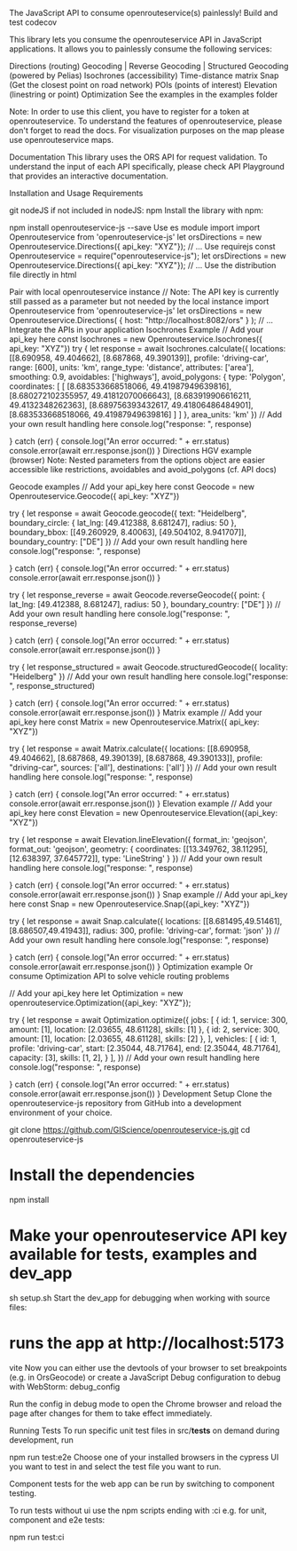The JavaScript API to consume openrouteservice(s) painlessly!
Build and test codecov

This library lets you consume the openrouteservice API in JavaScript applications. It allows you to painlessly consume the following services:

Directions (routing)
Geocoding | Reverse Geocoding | Structured Geocoding (powered by Pelias)
Isochrones (accessibility)
Time-distance matrix
Snap (Get the closest point on road network)
POIs (points of interest)
Elevation (linestring or point)
Optimization
See the examples in the examples folder

Note: In order to use this client, you have to register for a token at openrouteservice. To understand the features of openrouteservice, please don't forget to read the docs. For visualization purposes on the map please use openrouteservice maps.

Documentation
This library uses the ORS API for request validation. To understand the input of each API specifically, please check API Playground that provides an interactive documentation.

Installation and Usage
Requirements

git
nodeJS
if not included in nodeJS: npm
Install the library with npm:

npm install openrouteservice-js --save
Use es module import
import Openrouteservice from 'openrouteservice-js'
let orsDirections = new Openrouteservice.Directions({ api_key: "XYZ"});
// ...
Use requirejs
const Openrouteservice = require("openrouteservice-js");
let orsDirections = new Openrouteservice.Directions({ api_key: "XYZ"});
// ...
Use the distribution file directly in html
<script type="module" src="../openrouteservice-js/dist/ors-js-client.js"></script>
<script>
  let orsDirections = new Openrouteservice.Directions({ api_key: "XYZ"});
  // ...
</script>
Pair with local openrouteservice instance
// Note: The API key is currently still passed as a parameter but not needed by the local instance
import Openrouteservice from 'openrouteservice-js'
let orsDirections = new Openrouteservice.Directions(
  { host: "http://localhost:8082/ors" }
);
// ...
Integrate the APIs in your application
Isochrones Example
// Add your api_key here
const Isochrones = new Openrouteservice.Isochrones({ api_key: "XYZ"})
try {
  let response = await Isochrones.calculate({
    locations: [[8.690958, 49.404662], [8.687868, 49.390139]],
    profile: 'driving-car',
    range: [600],
    units: 'km',
    range_type: 'distance',
    attributes: ['area'],
    smoothing: 0.9,
    avoidables: ['highways'],
    avoid_polygons: {
      type: 'Polygon',
      coordinates: [
        [
          [8.683533668518066, 49.41987949639816],
          [8.680272102355957, 49.41812070066643],
          [8.683919906616211, 49.4132348262363],
          [8.689756393432617, 49.41806486484901],
          [8.683533668518066, 49.41987949639816]
        ]
      ]
    },
    area_units: 'km'
  })
  // Add your own result handling here
  console.log("response: ", response)
    
} catch (err) {
  console.log("An error occurred: " + err.status)
  console.error(await err.response.json())
}
Directions HGV example (browser)
Note: Nested parameters from the options object are easier accessible like restrictions, avoidables and avoid_polygons (cf. API docs)

<script>
  window.onload = async function() {
    // Add your api_key here
    let orsDirections = new Openrouteservice.Directions({ api_key: "XYZ"});

    try {
      let response = await orsDirections.calculate({
        coordinates: [[8.690958, 49.404662], [8.687868, 49.390139]],
        profile: 'driving-hgv',
        restrictions: {
          height: 10,
          weight: 5
        },
        extra_info: ['waytype', 'steepness'],
        avoidables: ['highways', 'tollways', 'ferries', 'fords'],
        avoid_polygons: {
          type: 'Polygon',
          coordinates: [
            [
              [8.683533668518066, 49.41987949639816],
              [8.680272102355957, 49.41812070066643],
              [8.683919906616211, 49.4132348262363],
              [8.689756393432617, 49.41806486484901],
              [8.683533668518066, 49.41987949639816]
            ]
          ]
        },
        format: 'json'
      })
      // Add your own result handling here
      console.log("response: ", response)

    } catch (err) {
      console.log("An error occurred: " + err.status)
      console.error(await err.response.json())
    }
  };
</script>
Geocode examples
// Add your api_key here
const Geocode = new Openrouteservice.Geocode({ api_key: "XYZ"})

try {
  let response = await Geocode.geocode({
    text: "Heidelberg",
    boundary_circle: { lat_lng: [49.412388, 8.681247], radius: 50 },
    boundary_bbox: [[49.260929, 8.40063], [49.504102, 8.941707]],
    boundary_country: ["DE"]
  })
  // Add your own result handling here
  console.log("response: ", response)

} catch (err) {
  console.log("An error occurred: " + err.status)
  console.error(await err.response.json())
}

try {
  let response_reverse = await Geocode.reverseGeocode({
  point: { lat_lng: [49.412388, 8.681247], radius: 50 },
  boundary_country: ["DE"]
})
  // Add your own result handling here
  console.log("response: ", response_reverse)

} catch (err) {
  console.log("An error occurred: " + err.status)
  console.error(await err.response.json())
}


try {
  let response_structured = await Geocode.structuredGeocode({
  locality: "Heidelberg"
})
  // Add your own result handling here
  console.log("response: ", response_structured)

} catch (err) {
  console.log("An error occurred: " + err.status)
  console.error(await err.response.json())
}
Matrix example
// Add your api_key here
const Matrix = new Openrouteservice.Matrix({ api_key: "XYZ"})

try {
  let response = await Matrix.calculate({
  locations: [[8.690958, 49.404662], [8.687868, 49.390139], [8.687868, 49.390133]],
  profile: "driving-car",
  sources: ['all'],
  destinations: ['all']
})
  // Add your own result handling here
  console.log("response: ", response)

} catch (err) {
  console.log("An error occurred: " + err.status)
  console.error(await err.response.json())
}
Elevation example
// Add your api_key here
const Elevation = new Openrouteservice.Elevation({api_key: "XYZ"})

try {
  let response = await Elevation.lineElevation({
  format_in: 'geojson',
  format_out: 'geojson',
  geometry: {
    coordinates: [[13.349762, 38.11295], [12.638397, 37.645772]],
    type: 'LineString'
  }
})
  // Add your own result handling here
  console.log("response: ", response)

} catch (err) {
  console.log("An error occurred: " + err.status)
  console.error(await err.response.json())
}
Snap example
// Add your api_key here
const Snap = new Openrouteservice.Snap({api_key: "XYZ"})

try {
  let response = await Snap.calculate({
    locations: [[8.681495,49.51461],[8.686507,49.41943]],
    radius: 300,
    profile: 'driving-car',
    format: 'json'
  })
  // Add your own result handling here
  console.log("response: ", response)

} catch (err) {
  console.log("An error occurred: " + err.status)
  console.error(await err.response.json())
}
Optimization example
Or consume Optimization API to solve vehicle routing problems

// Add your api_key here
let Optimization = new openrouteservice.Optimization({api_key: "XYZ"});

try {
  let response = await Optimization.optimize({
  jobs: [
    {
      id: 1,
      service: 300,
      amount: [1],
      location: [2.03655, 48.61128],
      skills: [1]
    },
    {
      id: 2,
      service: 300,
      amount: [1],
      location: [2.03655, 48.61128],
      skills: [2]
    },
  ],
  vehicles: [
    {
      id: 1,
      profile: 'driving-car',
      start: [2.35044, 48.71764],
      end: [2.35044, 48.71764],
      capacity: [3],
      skills: [1, 2],
    }
  ],
})
  // Add your own result handling here
  console.log("response: ", response)

} catch (err) {
  console.log("An error occurred: " + err.status)
  console.error(await err.response.json())
}
Development Setup
Clone the openrouteservice-js repository from GitHub into a development environment of your choice.

git clone https://github.com/GIScience/openrouteservice-js.git
cd openrouteservice-js

# Install the dependencies
npm install

# Make your openrouteservice API key available for tests, examples and dev_app
sh setup.sh <your-api-key>
Start the dev_app for debugging when working with source files:

# runs the app at http://localhost:5173
vite
Now you can either use the devtools of your browser to set breakpoints (e.g. in OrsGeocode) or create a JavaScript Debug configuration to debug with WebStorm: debug_config

Run the config in debug mode to open the Chrome browser and reload the page after changes for them to take effect immediately.

Running Tests
To run specific unit test files in src/__tests__ on demand during development, run

npm run test:e2e
Choose one of your installed browsers in the cypress UI you want to test in and select the test file you want to run.

Component tests for the web app can be run by switching to component testing.

To run tests without ui use the npm scripts ending with :ci e.g. for unit, component and e2e tests:

npm run test:ci